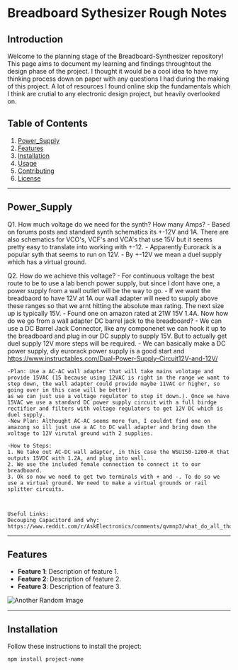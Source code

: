 # Breadboard Sythesizer Rough Notes

## **Introduction**

Welcome to the planning stage of the Breadboard-Synthesizer repository! This page aims to document my learning and findings throughtout the design phase of the project. I thought it would be a cool idea to have my thinking process down on paper with any questions I had during the making of this project. A lot of resources I found online skip the fundamentals which I think are crutial to any electronic design project, but heavily overlooked on. 


## **Table of Contents**

1. [Power_Supply](#Power_Supply)
2. [Features](#features)
3. [Installation](#installation)
4. [Usage](#usage)
5. [Contributing](#contributing)
6. [License](#license)

---

## **Power_Supply**

 Q1. How much voltage do we need for the synth? How many Amps?
    - Based on forums posts and standard synth schematics its +-12V and 1A. There are also schematics for VCO's, VCF's and VCA's that use 15V but it seems pretty easy to translate into working with +-12.
    - Apparently Eurorack is a popular syth that seems to run on 12V. 
    - By +-12V we mean a duel supply which has a virtual ground.
      
 Q2. How do we achieve this voltage?
    - For continuous voltage the best route to be to use a lab bench power supply, but since I dont have one, a power supply from a wall outlet will be the way to go.
    - If we want the breadbaord to have 12V at 1A our wall adapter will need to supply above these ranges so that we arnt hitting the absolute max rating. The next size up is typically 15V.
    - Found one on amazon rated at 21W 15V 1.4A. Now how do we go from a wall adapter DC barrel jack to the breadboard?
    - We can use a DC Barrel Jack Connector, like any componenet we can hook it up to the breadboard and plug in our DC supply to supply 15V. But to actually get duel supply 12V more steps will be required.
    - We can basically make a DC power supply, diy eurorack power supply is a good start and https://www.instructables.com/Dual-Power-Supply-Circuit12V-and-12V/

    -Plan: Use a AC-AC wall adapter that will take mains volotage and provide 15VAC (15 because using 12VAC is right in the range we want to step down, the wall adapter could provide maybe 11VAC or higher, so going over in this case will be better)
    as we can just use a voltage regulator to step it down.). Once we have 15VAC we use a standard DC power supply circuit with a full birdge rectifier and filters with voltage regulators to get 12V DC which is duel supply.
    -New Plan: Althought AC-AC seems more fun, I couldnt find one on amazong so ill just use a AC to DC wall adapter and bring down the voltage to 12V virutal ground with 2 supplies. 

    -How to Steps:
    1. We take out AC-DC wall adapter, in this case the WSU150-1200-R that outputs 15VDC with 1.2A, and plug into wall. 
    2. We use the included female connection to connect it to our breadboard. 
    3. Ok so now we need to get two terminals with + and -. To do so we use a virtual ground. We need to make a virtual grounds or rail splitter circuits. 



    Useful Links:
    Decouping Capacitord and why: https://www.reddit.com/r/AskElectronics/comments/qvmnp3/what_do_all_those_capacitors_in_ac_circuits_do/
    

---

## **Features**

- **Feature 1**: Description of feature 1.
- **Feature 2**: Description of feature 2.
- **Feature 3**: Description of feature 3.

![Another Random Image](https://via.placeholder.com/200)

---

## **Installation**

Follow these instructions to install the project:

```bash
npm install project-name
